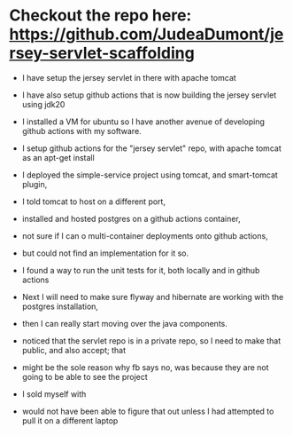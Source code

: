 # Checkout the repo here: https://github.com/JudeaDumont/jersey-servlet-scaffolding
- I have setup the jersey servlet in there with apache tomcat
- I have also setup github actions that is now building the jersey servlet using jdk20

- I installed a VM for ubuntu so I have another avenue of developing github actions with my software.

- I setup github actions for the "jersey servlet" repo, with apache tomcat as an apt-get install

- I deployed the simple-service project using tomcat, and smart-tomcat plugin, 

- I told tomcat to host on a different port,

- installed and hosted postgres on a github actions container, 
- not sure if I can o multi-container deployments onto github actions, 
- but could not find an implementation for it so.

- I found a way to run the unit tests for it, both locally and in github actions

- Next I will need to make sure flyway and hibernate are working with the postgres installation, 
- then I can really start moving over the java components.

- noticed that the servlet repo is in a private repo, so I need to make that public, and also accept; that
- might be the sole reason why fb says no, was because they are not going to be able to see the project
- I sold myself with
- would not have been able to figure that out unless I had attempted to pull it on a different laptop

